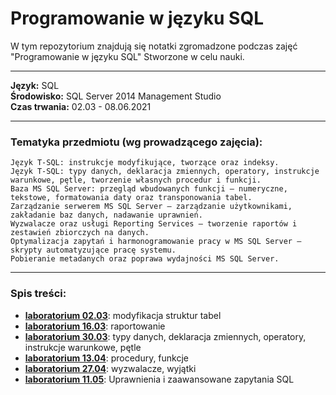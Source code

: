 # Programowanie w języku SQL
W tym repozytorium znajdują się notatki zgromadzone podczas zajęć "Programowanie w języku SQL"
Stworzone w celu nauki.
***
__Język:__ SQL  
__Środowisko:__ SQL Server 2014 Management Studio  
__Czas trwania:__ 02.03 - 08.06.2021
***
### Tematyka przedmiotu (wg prowadzącego zajęcia): 
```
Język T-SQL: instrukcje modyfikujące, tworzące oraz indeksy.
Język T-SQL: typy danych, deklaracja zmiennych, operatory, instrukcje warunkowe, pętle, tworzenie własnych procedur i funkcji.
Baza MS SQL Server: przegląd wbudowanych funkcji – numeryczne, tekstowe, formatowania daty oraz transponowania tabel.
Zarządzanie serwerem MS SQL Server – zarządzanie użytkownikami, zakładanie baz danych, nadawanie uprawnień.
Wyzwalacze oraz usługi Reporting Services – tworzenie raportów i zestawień zbiorczych na danych.
Optymalizacja zapytań i harmonogramowanie pracy w MS SQL Server – skrypty automatyzujące pracę systemu.
Pobieranie metadanych oraz poprawa wydajności MS SQL Server.
```
***
 ### Spis treści:
 * __[laboratorium 02.03](https://github.com/jkrotoszynska/programowanieSQL/blob/main/sql%2002.03.docx)__: modyfikacja struktur tabel
 * __[laboratorium 16.03](https://github.com/jkrotoszynska/programowanieSQL/blob/main/sql.docx)__: raportowanie
 * __[laboratorium 30.03](https://github.com/jkrotoszynska/programowanieSQL/blob/main/sql%2030.03.docx)__: typy danych, deklaracja zmiennych, operatory, instrukcje warunkowe, pętle
 * __[laboratorium 13.04](https://github.com/jkrotoszynska/programowanieSQL/blob/main/sql%2013.04.docx)__: procedury, funkcje
 * __[laboratorium 27.04](https://github.com/jkrotoszynska/programowanieSQL/blob/main/sql%2027.04.docx)__: wyzwalacze, wyjątki
 * __[laboratorium 11.05](https://github.com/jkrotoszynska/programowanieSQL/blob/main/sql%2018.05.docx)__: Uprawnienia i zaawansowane zapytania SQL
